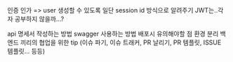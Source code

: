 인증 인가 => user 생성할 수 있도록 일단 session id 방식으로 알려주기 JWT는..각자 공부하지 않을까...?

api 명세서 작성하는 방법
swagger 사용하는 방법
배포시 유의해야할 점 
환경 분리
백엔드 끼리의 협업을 위한 tip (이슈 파기, 이슈 트래커, PR 날리기, PR 템플릿, ISSUE 템플릿... 등등) 